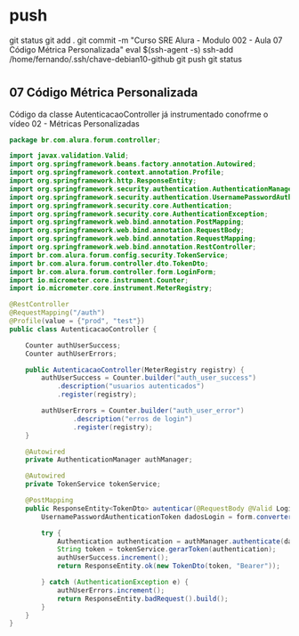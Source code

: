 
# ##############################################################################################################################################################
# ##############################################################################################################################################################
# ##############################################################################################################################################################
# ##############################################################################################################################################################
# push

git status
git add .
git commit -m "Curso SRE Alura - Modulo 002 - Aula 07 Código Métrica Personalizada"
eval $(ssh-agent -s)
ssh-add /home/fernando/.ssh/chave-debian10-github
git push
git status




# ##############################################################################################################################################################
# ##############################################################################################################################################################
# ##############################################################################################################################################################
# ##############################################################################################################################################################
## 07 Código Métrica Personalizada


Código da classe AutenticacaoController já instrumentado conofrme o vídeo 02 - Métricas Personalizadas

~~~~java
package br.com.alura.forum.controller;

import javax.validation.Valid;
import org.springframework.beans.factory.annotation.Autowired;
import org.springframework.context.annotation.Profile;
import org.springframework.http.ResponseEntity;
import org.springframework.security.authentication.AuthenticationManager;
import org.springframework.security.authentication.UsernamePasswordAuthenticationToken;
import org.springframework.security.core.Authentication;
import org.springframework.security.core.AuthenticationException;
import org.springframework.web.bind.annotation.PostMapping;
import org.springframework.web.bind.annotation.RequestBody;
import org.springframework.web.bind.annotation.RequestMapping;
import org.springframework.web.bind.annotation.RestController;
import br.com.alura.forum.config.security.TokenService;
import br.com.alura.forum.controller.dto.TokenDto;
import br.com.alura.forum.controller.form.LoginForm;
import io.micrometer.core.instrument.Counter;
import io.micrometer.core.instrument.MeterRegistry;

@RestController
@RequestMapping("/auth")
@Profile(value = {"prod", "test"})
public class AutenticacaoController {

    Counter authUserSuccess;
    Counter authUserErrors;

    public AutenticacaoController(MeterRegistry registry) {
        authUserSuccess = Counter.builder("auth_user_success")
            .description("usuarios autenticados")
            .register(registry);

        authUserErrors = Counter.builder("auth_user_error")
                .description("erros de login")
                .register(registry);
    }

    @Autowired
    private AuthenticationManager authManager;

    @Autowired
    private TokenService tokenService;

    @PostMapping
    public ResponseEntity<TokenDto> autenticar(@RequestBody @Valid LoginForm form) {
        UsernamePasswordAuthenticationToken dadosLogin = form.converter();

        try {
            Authentication authentication = authManager.authenticate(dadosLogin);
            String token = tokenService.gerarToken(authentication);
            authUserSuccess.increment();
            return ResponseEntity.ok(new TokenDto(token, "Bearer"));

        } catch (AuthenticationException e) {
            authUserErrors.increment();
            return ResponseEntity.badRequest().build();
        }    
    }
}
~~~~